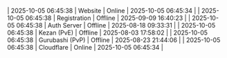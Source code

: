 | 2025-10-05 06:45:38 | Website | Online | 2025-10-05 06:45:34 |
| 2025-10-05 06:45:38 | Registration | Offline | 2025-09-09 16:40:23 |
| 2025-10-05 06:45:38 | Auth Server | Offline | 2025-08-18 09:33:31 |
| 2025-10-05 06:45:38 | Kezan (PvE) | Offline | 2025-08-03 17:58:02 |
| 2025-10-05 06:45:38 | Gurubashi (PvP) | Offline | 2025-08-23 21:44:06 |
| 2025-10-05 06:45:38 | Cloudflare | Online | 2025-10-05 06:45:34 |
